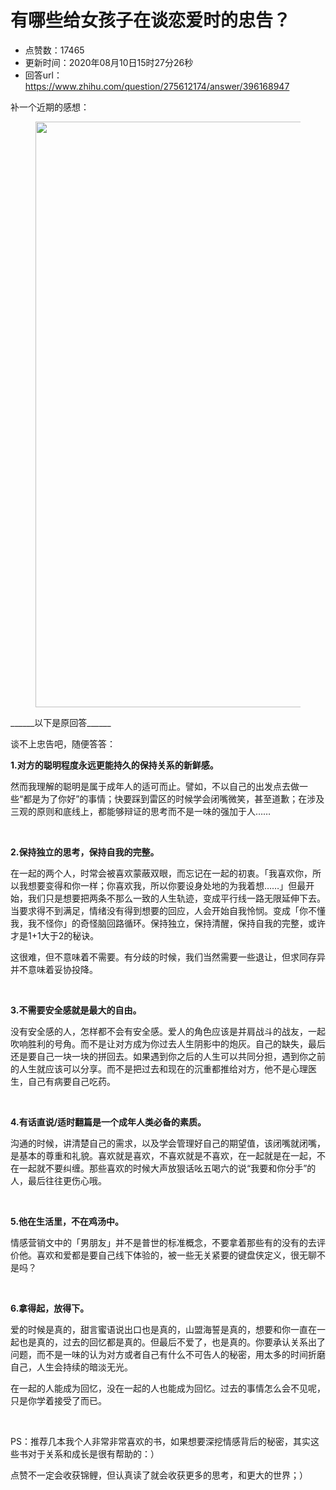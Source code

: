 # 有哪些给女孩子在谈恋爱时的忠告？
- 点赞数：17465
- 更新时间：2020年08月10日15时27分26秒
- 回答url：https://www.zhihu.com/question/275612174/answer/396168947
<body>
 <p data-pid="l0AKaWU7">补一个近期的感想：</p>
 <figure data-size="normal">
  <img src="https://picx.zhimg.com/50/v2-f1ed9663483740ea32350f29cc6c20e0_720w.jpg?source=1940ef5c" data-rawwidth="937" data-rawheight="1925" data-size="normal" data-original-token="v2-9c423898b94e5c11535224e589aafa28" data-default-watermark-src="https://pica.zhimg.com/50/v2-247e8532380f54d4d59818aec4b85744_720w.jpg?source=1940ef5c" class="origin_image zh-lightbox-thumb" width="937" data-original="https://picx.zhimg.com/v2-f1ed9663483740ea32350f29cc6c20e0_r.jpg?source=1940ef5c">
 </figure>
 <p data-pid="eesCMXmz">______以下是原回答______</p>
 <p data-pid="yzey6PFK">谈不上忠告吧，随便答答：</p>
 <p data-pid="wFyiqsp7"><b>1.对方的聪明程度永远更能持久的保持关系的新鲜感。</b></p>
 <p data-pid="NYES5OfY">然而我理解的聪明是属于成年人的适可而止。譬如，不以自己的出发点去做一些“都是为了你好”的事情；快要踩到雷区的时候学会闭嘴微笑，甚至道歉；在涉及三观的原则和底线上，都能够辩证的思考而不是一味的强加于人……</p>
 <p class="ztext-empty-paragraph"><br></p>
 <p data-pid="Y8G1A_eW"><b>2.保持独立的思考，保持自我的完整。</b></p>
 <p data-pid="WwM3XQUJ">在一起的两个人，时常会被喜欢蒙蔽双眼，而忘记在一起的初衷。「我喜欢你，所以我想要变得和你一样；你喜欢我，所以你要设身处地的为我着想……」但最开始，我们只是想要把两条不那么一致的人生轨迹，变成平行线一路无限延伸下去。当要求得不到满足，情绪没有得到想要的回应，人会开始自我怜悯。变成「你不懂我，我不怪你」的奇怪脑回路循环。保持独立，保持清醒，保持自我的完整，或许才是1+1大于2的秘诀。</p>
 <p data-pid="UbrHzPY7">这很难，但不意味着不需要。有分歧的时候，我们当然需要一些退让，但求同存异并不意味着妥协投降。</p>
 <p class="ztext-empty-paragraph"><br></p>
 <p data-pid="d3fs6VtA"><b>3.不需要安全感就是最大的自由。</b></p>
 <p data-pid="n33tXqvv">没有安全感的人，怎样都不会有安全感。爱人的角色应该是并肩战斗的战友，一起吹响胜利的号角。而不是让对方成为你过去人生阴影中的炮灰。自己的缺失，最后还是要自己一块一块的拼回去。如果遇到你之后的人生可以共同分担，遇到你之前的人生就应该可以分享。而不是把过去和现在的沉重都推给对方，他不是心理医生，自己有病要自己吃药。</p>
 <p class="ztext-empty-paragraph"><br></p>
 <p data-pid="c-19fdtq"><b>4.有话直说/适时翻篇是一个成年人类必备的素质。</b></p>
 <p data-pid="wbFKDwqt">沟通的时候，讲清楚自己的需求，以及学会管理好自己的期望值，该闭嘴就闭嘴，是基本的尊重和礼貌。喜欢就是喜欢，不喜欢就是不喜欢，在一起就是在一起，不在一起就不要纠缠。那些喜欢的时候大声放狠话吆五喝六的说“我要和你分手”的人，最后往往更伤心哦。</p>
 <p class="ztext-empty-paragraph"><br></p>
 <p data-pid="vP58qVQj"><b>5.他在生活里，不在鸡汤中。</b></p>
 <p data-pid="MfcfqmcQ">情感营销文中的「男朋友」并不是普世的标准概念，不要拿着那些有的没有的去评价他。喜欢和爱都是要自己线下体验的，被一些无关紧要的键盘侠定义，很无聊不是吗？</p>
 <p class="ztext-empty-paragraph"><br></p>
 <p data-pid="9wWTf6U4"><b>6.拿得起，放得下。</b></p>
 <p data-pid="366zjg1-">爱的时候是真的，甜言蜜语说出口也是真的，山盟海誓是真的，想要和你一直在一起也是真的，过去的回忆都是真的。但最后不爱了，也是真的。你要承认关系出了问题，而不是一味的认为对方或者自己有什么不可告人的秘密，用太多的时间折磨自己，人生会持续的暗淡无光。</p>
 <p data-pid="W9UfFjVl">在一起的人能成为回忆，没在一起的人也能成为回忆。过去的事情怎么会不见呢，只是你学着接受了而已。</p>
 <p class="ztext-empty-paragraph"><br></p>
 <p data-pid="iNOMyVwr">PS：推荐几本我个人非常非常喜欢的书，如果想要深挖情感背后的秘密，其实这些书对于关系和成长是很有帮助的：）</p><a data-draft-node="block" data-draft-type="mcn-link-card" data-mcn-id="1216540916951007232"></a><a data-draft-node="block" data-draft-type="mcn-link-card" data-mcn-id="1216541284015783936"></a><a data-draft-node="block" data-draft-type="mcn-link-card" data-mcn-id="1216541663331753984"></a>
 <p data-pid="L_-oy-ZW">点赞不一定会收获锦鲤，但认真读了就会收获更多的思考，和更大的世界；）</p>
</body>